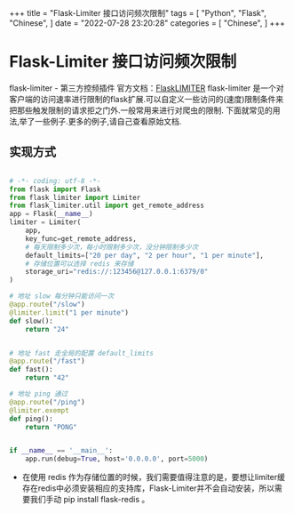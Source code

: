 
+++
title = "Flask-Limiter 接口访问频次限制"
tags = [
"Python",
"Flask",
"Chinese",
]
date = "2022-07-28 23:20:28"
categories = [
"Chinese",
]
+++


# Flask-Limiter 接口访问频次限制

flask-limiter - 第三方控频插件
官方文档：[FlaskLIMITER](https://flask-limiter.readthedocs.io/en/stable/)
flask-limiter 是一个对客户端的访问速率进行限制的flask扩展.可以自定义一些访问的(速度)限制条件来把那些触发限制的请求拒之门外.一般常用来进行对爬虫的限制.
下面就常见的用法,举了一些例子.更多的例子,请自己查看原始文档.
## 实现方式

``` python

# -*- coding: utf-8 -*-
from flask import Flask
from flask_limiter import Limiter
from flask_limiter.util import get_remote_address
app = Flask(__name__)
limiter = Limiter(
    app,
    key_func=get_remote_address,
    # 每天限制多少次，每小时限制多少次，没分钟限制多少次
    default_limits=["20 per day", "2 per hour", "1 per minute"],
    # 存储位置可以选择 redis 来存储
    storage_uri="redis://:123456@127.0.0.1:6379/0"
)

# 地址 slow 每分钟只能访问一次
@app.route("/slow")
@limiter.limit("1 per minute")
def slow():
    return "24"


# 地址 fast 走全局的配置 default_limits
@app.route("/fast")
def fast():
    return "42"

# 地址 ping 通过
@app.route("/ping")
@limiter.exempt
def ping():
    return "PONG"


if __name__ == '__main__':
    app.run(debug=True, host='0.0.0.0', port=5000)
```
- 在使用 redis 作为存储位置的时候，我们需要值得注意的是，要想让limiter缓存在redis中必须安装相应的支持库，Flask-Limiter并不会自动安装，所以需要我们手动 pip install flask-redis 。